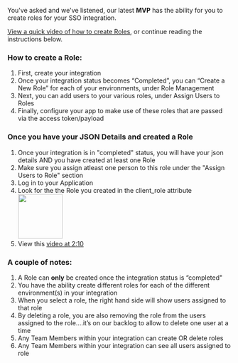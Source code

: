 You've asked and we've listened, our latest **MVP** has the ability for you to create roles for your SSO integration.

[View a quick video of how to create Roles](https://user-images.githubusercontent.com/56739669/165629842-7f303725-fd0a-45bf-ab79-3751dbd1ca8a.mp4), or continue reading the instructions below.

### How to create a Role:
1. First, create your integration
1. Once your integration status becomes “Completed”, you can “Create a New Role” for each of your environments, under Role Management
1. Next, you can add users to your various roles, under Assign Users to Roles
1. Finally, configure your app to make use of these roles that are passed via the access token/payload

### Once you have your **JSON** Details and created a **Role**
1. Once your integration is in "completed" status, you will have your json details AND you have created at least one Role
1. Make sure you assign atleast one person to this role under the "Assign Users to Role" section
1. Log in to your Application
1. Look for the the Role you created in the client_role attribute  <img src="https://user-images.githubusercontent.com/56739669/166322299-9791a90f-5502-4273-b1b2-a1eecfd9bcbb.png" width="100" height="100">
1. View this [video at 2:10](https://user-images.githubusercontent.com/56739669/165629842-7f303725-fd0a-45bf-ab79-3751dbd1ca8a.mp4)


### A couple of notes:
1. A Role can **only** be created once the integration status is “completed"
1. You have the ability create different roles for each of the different environment(s) in your integration
1. When you select a role, the right hand side will show users assigned to that role
1. By deleting a role, you are also removing the role from the users assigned to the role....it’s on our backlog to allow to delete one user at a time
1. Any Team Members within your integration can create OR delete roles
1. Any Team Members within your integration can see all users assigned to role

